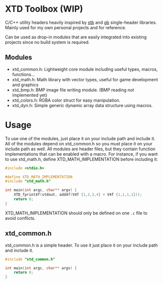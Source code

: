 # XTD Toolbox (WIP)
C/C++ utility headers heavily inspired by [stb](https://github.com/nothings/stb) and [gb](https://github.com/gingerBill/gb) single-header libraries.
Mainly used for my own personal projects and for reference.

Can be used as drop-in modules that are easily integrated into existing projects since no build system is required.

## Modules
* xtd_common.h: Lightweight core module including useful types, macros, functions...
* xtd_math.h: Math library with vector types, useful for game development and graphics
* xtd_bmp.h: BMP image file writing module. (BMP reading not implemented yet)
* xtd_colors.h: RGBA color struct for easy manipulation.
* xtd_dyn.h: Simple generic dynamic array data structure using macros.

# Usage

To use one of the modules, just place it on your include path and include it. All of the modules depend on
xtd_common.h so you must place it on your include path as well.
All modules are header files, but they contain function implementations that can be enabled with a macro.
For instance, if you want to use xtd_math.h, define XTD_MATH_IMPLEMENTATION before including it:
```c
#include <stdio.h>

#define XTD_MATH_IMPLEMENTATION
#include "xtd_math.h"

int main(int argc, char** argv) {
    XTD_fprint4f(stdout, add4f(V4f {1,2,3,4} + V4f {1,1,1,1}));
    return 0;
}
```

XTD_MATH_IMPLEMENTATION should only be defined on one `.c` file to avoid conflicts. 

## xtd_common.h
xtd_common.h is a simple header. To use it just place it on your include path and include it.
```c
#include "xtd_common.h"

int main(int argc, char** argv) {
    return 0;
}
```